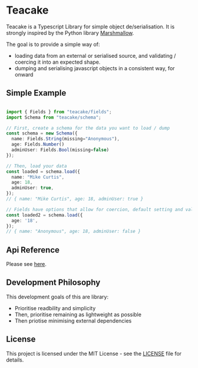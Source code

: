 # Teacake

Teacake is a Typescript Library for simple object de/serialisation. It is strongly inspired by the Python library [Marshmallow](https://github.com/marshmallow-code/marshmallow).

The goal is to provide a simple way of:
* loading data from an external or serialised source, and validating / coercing it into an expected shape.
* dumping and serialising javascript objects in a consistent way, for onward


## Simple Example

```typescript

import { Fields } from "teacake/fields";
import Schema from "teacake/schema";

// First, create a schema for the data you want to load / dump
const schema = new Schema({
  name: Fields.String(missing="Anonymous"),
  age: Fields.Number()
  adminUser: Fields.Bool(missing=false)
});

// Then, load your data
const loaded = schema.load({
  name: "Mike Curtis",
  age: 18,
  adminUser: true,
});
// { name: "Mike Curtis", age: 18, adminUser: true }

// Fields have options that allow for coercion, default setting and validation
const loaded2 = schema.load({
  age: '18',
});
// { name: "Anonymous", age: 18, adminUser: false }
```

## Api Reference
Please see [here](docs.md).

## Development Philosophy
This development goals of this are library:

* Prioritise readbility and simplicity
* Then, prioritise remaining as lightweight as possible
* Then priotise minimising external dependencies

## License

This project is licensed under the MIT License - see the [LICENSE](LICENSE) file for details.
